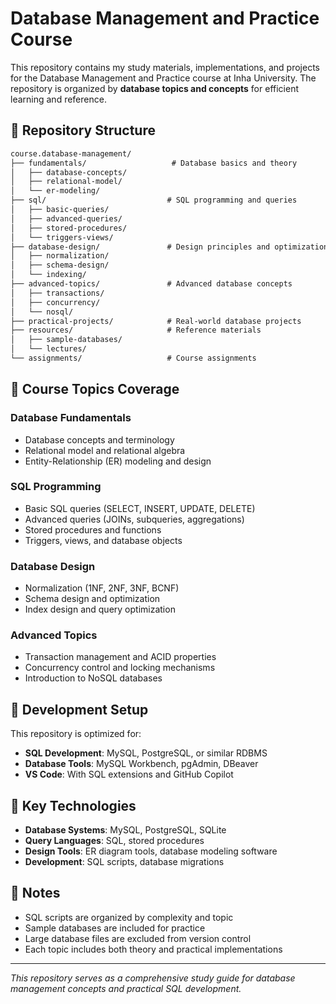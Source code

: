 # Database Management and Practice Course

This repository contains my study materials, implementations, and projects for the Database Management and Practice course at Inha University. The repository is organized by **database topics and concepts** for efficient learning and reference.

## 📁 Repository Structure

```markdown
course.database-management/
├── fundamentals/                   # Database basics and theory
│   ├── database-concepts/
│   ├── relational-model/
│   └── er-modeling/
├── sql/                           # SQL programming and queries
│   ├── basic-queries/
│   ├── advanced-queries/
│   ├── stored-procedures/
│   └── triggers-views/
├── database-design/               # Design principles and optimization
│   ├── normalization/
│   ├── schema-design/
│   └── indexing/
├── advanced-topics/               # Advanced database concepts
│   ├── transactions/
│   ├── concurrency/
│   └── nosql/
├── practical-projects/            # Real-world database projects
├── resources/                     # Reference materials
│   ├── sample-databases/
│   └── lectures/
└── assignments/                   # Course assignments
```

## 🎯 Course Topics Coverage

### Database Fundamentals

- Database concepts and terminology
- Relational model and relational algebra
- Entity-Relationship (ER) modeling and design

### SQL Programming

- Basic SQL queries (SELECT, INSERT, UPDATE, DELETE)
- Advanced queries (JOINs, subqueries, aggregations)
- Stored procedures and functions
- Triggers, views, and database objects

### Database Design

- Normalization (1NF, 2NF, 3NF, BCNF)
- Schema design and optimization
- Index design and query optimization

### Advanced Topics

- Transaction management and ACID properties
- Concurrency control and locking mechanisms
- Introduction to NoSQL databases

## 🔧 Development Setup

This repository is optimized for:

- **SQL Development**: MySQL, PostgreSQL, or similar RDBMS
- **Database Tools**: MySQL Workbench, pgAdmin, DBeaver
- **VS Code**: With SQL extensions and GitHub Copilot

## 💾 Key Technologies

- **Database Systems**: MySQL, PostgreSQL, SQLite
- **Query Languages**: SQL, stored procedures
- **Design Tools**: ER diagram tools, database modeling software
- **Development**: SQL scripts, database migrations

## 📝 Notes

- SQL scripts are organized by complexity and topic
- Sample databases are included for practice
- Large database files are excluded from version control
- Each topic includes both theory and practical implementations

---

*This repository serves as a comprehensive study guide for database management concepts and practical SQL development.*
